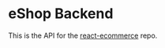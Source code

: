 # eShop Backend

This is the API for the [react-ecommerce](https://github.com/apella1/react-ecommerce) repo.
